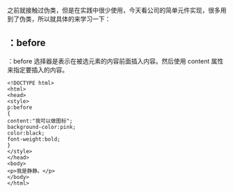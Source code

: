 之前就接触过伪类，但是在实践中很少使用，今天看公司的简单元件实现，很多用到了伪类，所以就具体的来学习一下：

## ：before ##
：before 选择器是表示在被选元素的内容前面插入内容。然后使用 content 属性来指定要插入的内容。

    <!DOCTYPE html>
	<html>
	<head>
	<style>
	p:before
	{
	content:"我可以做图标";
	background-color:pink;
	color:black;
	font-weight:bold;
	}
	</style>
	</head>
	<body>	
	<p>我是静静。</p>
	</body>
	</html>


